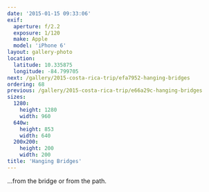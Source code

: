 ```yaml
---
date: '2015-01-15 09:33:06'
exif:
  aperture: f/2.2
  exposure: 1/120
  make: Apple
  model: 'iPhone 6'
layout: gallery-photo
location:
  latitude: 10.335875
  longitude: -84.799705
next: /gallery/2015-costa-rica-trip/efa7952-hanging-bridges
ordering: 68
previous: /gallery/2015-costa-rica-trip/e66a29c-hanging-bridges
sizes:
  1280:
    height: 1280
    width: 960
  640w:
    height: 853
    width: 640
  200x200:
    height: 200
    width: 200
title: 'Hanging Bridges'
---
```


...from the bridge or from the path.
